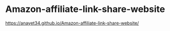 # Amazon-affiliate-link-share-website
https://anayet34.github.io/Amazon-affiliate-link-share-website/
